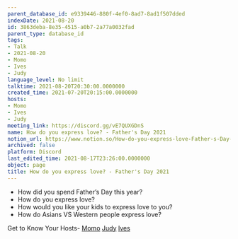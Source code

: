 ```yaml
---
parent_database_id: e9339446-880f-4ef0-8ad7-8ad1f507dded
indexDate: 2021-08-20
id: 3863deba-8e35-4515-a0b7-2a77a0032fad
parent_type: database_id
tags:
- Talk
- 2021-08-20
- Momo
- Ives
- Judy
language_level: No limit
talktime: 2021-08-20T20:30:00.0000000
created_time: 2021-07-20T20:15:00.0000000
hosts:
- Momo
- Ives
- Judy
meeting_link: https://discord.gg/vE7QUXGDnS
name: How do you express love? - Father's Day 2021
notion_url: https://www.notion.so/How-do-you-express-love-Father-s-Day-2021-3863deba8e354515a0b72a77a0032fad
archived: false
platform: Discord
last_edited_time: 2021-08-17T23:26:00.0000000
object: page
title: How do you express love? - Father's Day 2021
---
```


   - How did you spend Father’s Day this year?
   - How do you express love?
   - How would you like your kids to express love to you?
   - How do Asians VS Western people express love? 

Get to Know Your Hosts-
[Momo](/23f0f26c7f1547c0b08477c0c6f1f461)
[Judy](/d7df8bdfae994fc1a37a32b73806247f)
[Ives](/80871d292cbd411da0b1ab74bb5bccfd)




